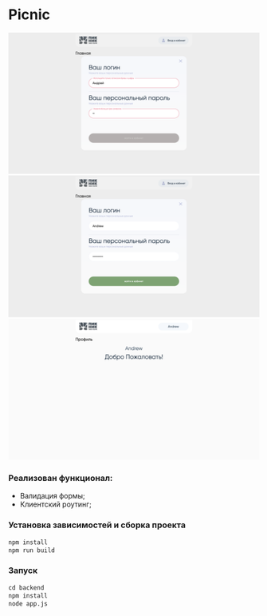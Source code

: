 # Picnic

![invalid form](./screenshots/invalid_form.png)
![valid form](./screenshots/valid_form.png)
![profile page](./screenshots/profile_page.png)

### Реализован функционал:

- Валидация формы;
- Клиентский роутинг;

### Установка зависимостей и сборка проекта

```
npm install
npm run build
```

### Запуск

```
cd backend
npm install
node app.js
```

